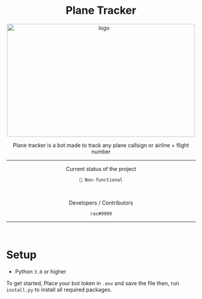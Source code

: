 <div align="center">
<h1>Plane Tracker</h1>
<a href="https://www.pngimages.pics/images/quotes/english/general/airplane-emoji-png-transparent-airplane-52650-274555.png">
  <img 
  height="300"
  width="500"
  alt="logo"
  src="https://www.pngimages.pics/images/quotes/english/general/airplane-emoji-png-transparent-airplane-52650-274555.png" />
</a>
  <p>Plane tracker is a bot made to track any plane callsign or airline + flight number</p>
  <hr />
  <p>Current status of the project</p>
  
  ```🔴 Non-functional```
  
  <br />
  <p>Developers / Contributors</p>

  ```rac#9999```
<hr />
<br />

</div>
<h1>Setup</h1>

- Python `3.8`  or higher

To get started, Place your bot token in `.env` and save the file then, run `install.py` to install all required packages. 

